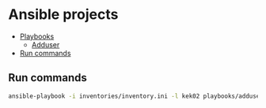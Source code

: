 # Ansible projects



* [Playbooks](https://github.com/ihavelapki/ansible/tree/main/playbooks)
	* [Adduser](https://github.com/ihavelapki/ansible/blob/main/playbooks/adduser.yml)
* [Run commands](#run_commands)


## Run commands
<a id="run_commands"></a>

```sh
ansible-playbook -i inventories/inventory.ini -l kek02 playbooks/adduser.yml -e "@variables/userparams.yml" -v
```